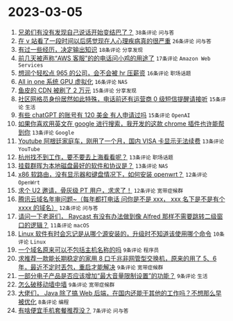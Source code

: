 # 2023-03-05

1. [兄弟们有没有发现自己说话开始变结巴了？](https://www.v2ex.com/t/921281) `38条评论` `问与答`
1. [在 v 站看了一段时间以后感觉现在人心理疾病真的很严重](https://www.v2ex.com/t/921271) `26条评论` `问与答`
1. [有过一些经历，决定输出知识](https://www.v2ex.com/t/921287) `18条评论` `分享发现`
1. [前几天被声称“AWS 客服”的的电话问小鸡的用途了](https://www.v2ex.com/t/921227) `17条评论` `Amazon Web Services`
1. [想润个轻松点 965 的公司，会不会被 hr 压薪资](https://www.v2ex.com/t/921248) `16条评论` `职场话题`
1. [All in one 系统 GPU 虚拟化](https://www.v2ex.com/t/921243) `16条评论` `NAS`
1. [鱼皮的 CDN 被刷了 2 万元](https://www.v2ex.com/t/921318) `15条评论` `分享发现`
1. [社区网格员身份居然如此特殊，电话前还有运营商 0 级短信提醒请接听](https://www.v2ex.com/t/921251) `15条评论` `生活`
1. [有些 chatGPT 的账号有 120 美金 有人申请过吗](https://www.v2ex.com/t/921232) `15条评论` `OpenAI`
1. [如果你喜欢用英文在 google 进行搜索，我开发的这款 chrome 插件也许能帮到你](https://www.v2ex.com/t/921322) `13条评论` `Google`
1. [Youtube 阿根廷家庭车，刚用了一个月，国内 VISA 卡显示无法续费](https://www.v2ex.com/t/921288) `13条评论` `YouTube`
1. [杭州找不到工作，要不要去上海看看呢？](https://www.v2ex.com/t/921262) `13条评论` `职场话题`
1. [挂载群晖为本地磁盘最好的软件和协议是？](https://www.v2ex.com/t/921244) `13条评论` `NAS`
1. [x86 软路由，没有显示器和键盘情况下，如何安装 openwrt？](https://www.v2ex.com/t/921280) `12条评论` `OpenWrt`
1. [求个 U2 邀请，骨灰级 PT 用户，求求了！](https://www.v2ex.com/t/921272) `12条评论` `宽带症候群`
1. [腾讯云域名年审问题~（每年都打电话 问你是不是 xxx， xxx 名下是不是有个 xxxx 的域名）](https://www.v2ex.com/t/921241) `12条评论` `问与答`
1. [请问一下老哥们， Raycast 有没有办法做到像 Alfred 那样不需要跳转二级窗口的逻辑？](https://www.v2ex.com/t/921235) `11条评论` `macOS`
1. [Linux 软件有时会忘记是从哪个源安装的，升级时不知道该使用哪个命令](https://www.v2ex.com/t/921307) `10条评论` `Linux`
1. [一个域名原来可以不包括主机名称的吗](https://www.v2ex.com/t/921328) `9条评论` `程序员`
1. [求推荐一款能长期稳定的家用 8 口千兆非网管型交换机，原来的用了 5、6 年，最近不定时丢包，重启才能解决](https://www.v2ex.com/t/921231) `9条评论` `宽带症候群`
1. [一部分电子产品是否应该增加“最大音量限制设置”的功能？](https://www.v2ex.com/t/921222) `9条评论` `生活`
1. [怎么破移动墙中墙](https://www.v2ex.com/t/921220) `9条评论` `宽带症候群`
1. [大佬们， Java 除了搞 Web 后端，在国内还能干其他的工作吗？不想那么早被优化](https://www.v2ex.com/t/921291) `8条评论` `编程`
1. [有啥便宜手机套餐推荐没？](https://www.v2ex.com/t/921334) `7条评论` `问与答`
